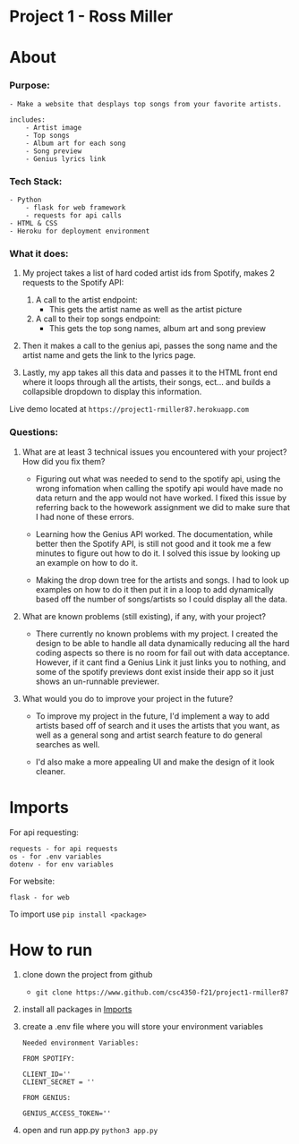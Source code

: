 # Project 1 - Ross Miller

# About

### Purpose:
    - Make a website that desplays top songs from your favorite artists.

    includes:
        - Artist image
        - Top songs
        - Album art for each song
        - Song preview
        - Genius lyrics link

### Tech Stack:
    - Python
        - flask for web framework
        - requests for api calls
    - HTML & CSS
    - Heroku for deployment environment 

### What it does:
1. My project takes a list of hard coded artist ids from Spotify, makes 2 requests to the Spotify API:
    1. A call to the artist endpoint:
        - This gets the artist name as well as the artist picture
    2. A call to their top songs endpoint:
        - This gets the top song names, album art  and song preview

2. Then it makes a call to the genius api, passes the song name and the artist name and gets the link to the lyrics page.

3. Lastly, my app takes all this data and passes it to the HTML front end where it loops through all the artists, their songs, ect... and builds a collapsible dropdown to display this information.

Live demo located at `https://project1-rmiller87.herokuapp.com`

### Questions:

1. What are at least 3 technical issues you encountered with your project? How did you fix them?

    - Figuring out what was needed to send to the spotify api, using the wrong infomation when calling the spotify api would have made no data return and the app would not have worked. I fixed this issue by referring back to the howework assignment we did to make sure that I had none of these errors.

    - Learning how the Genius API worked. The documentation, while better then the Spotify API, is still not good and it took me a few minutes to figure out how to do it. I solved this issue by looking up an example on how to do it.

    - Making the drop down tree for the artists and songs. I had to look up examples on how to do it then put it in a loop to add dynamically based off the number of songs/artists so I could display all the data.

2. What are known problems (still existing), if any, with your project? 

    - There currently no known problems with my project. I created the design to be able to handle all data dynamically reducing all the hard coding aspects so there is no room for fail out with data acceptance. However, if it cant find a Genius Link it just links you to nothing, and some of the spotify previews dont exist inside their app so it just shows an un-runnable previewer.

3. What would you do to improve your project in the future? 
    - To improve my project in the future, I'd implement a way to add artists based off of search and it uses the artists that you want, as well as a general song and artist search feature to do general searches as well.
    
    - I'd also make a more appealing UI and make the design of it look cleaner.


# Imports

For api requesting:
```
requests - for api requests
os - for .env variables
dotenv - for env variables
```

For website:
```
flask - for web
```

To import use `pip install <package>`

# How to run

1. clone down the project from github
    - `git clone https://www.github.com/csc4350-f21/project1-rmiller87`

2. install all packages in [Imports](#imports)

3. create a .env file where you will store your environment variables
    ```
    Needed environment Variables:

    FROM SPOTIFY:

    CLIENT_ID=''
    CLIENT_SECRET = ''

    FROM GENIUS:

    GENIUS_ACCESS_TOKEN=''

    ```
4. open and run app.py `python3 app.py`